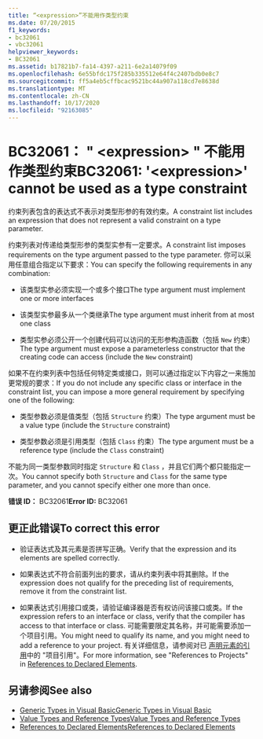 ```yaml
---
title: “<expression>”不能用作类型约束
ms.date: 07/20/2015
f1_keywords:
- bc32061
- vbc32061
helpviewer_keywords:
- BC32061
ms.assetid: b17821b7-fa14-4397-a211-6e2a14079f09
ms.openlocfilehash: 6e55bfdc175f285b335512e64f4c2407bdb0e8c7
ms.sourcegitcommit: ff5a4eb5cffbcac9521bc44a907a118cd7e8638d
ms.translationtype: MT
ms.contentlocale: zh-CN
ms.lasthandoff: 10/17/2020
ms.locfileid: "92163085"
---
```

# <a name="bc32061-expression-cannot-be-used-as-a-type-constraint"></a><span data-ttu-id="8d8a1-102">BC32061： " \<expression> " 不能用作类型约束</span><span class="sxs-lookup"><span data-stu-id="8d8a1-102">BC32061: '\<expression>' cannot be used as a type constraint</span></span>

<span data-ttu-id="8d8a1-103">约束列表包含的表达式不表示对类型形参的有效约束。</span><span class="sxs-lookup"><span data-stu-id="8d8a1-103">A constraint list includes an expression that does not represent a valid constraint on a type parameter.</span></span>

 <span data-ttu-id="8d8a1-104">约束列表对传递给类型形参的类型实参有一定要求。</span><span class="sxs-lookup"><span data-stu-id="8d8a1-104">A constraint list imposes requirements on the type argument passed to the type parameter.</span></span> <span data-ttu-id="8d8a1-105">你可以采用任意组合指定以下要求：</span><span class="sxs-lookup"><span data-stu-id="8d8a1-105">You can specify the following requirements in any combination:</span></span>

- <span data-ttu-id="8d8a1-106">该类型实参必须实现一个或多个接口</span><span class="sxs-lookup"><span data-stu-id="8d8a1-106">The type argument must implement one or more interfaces</span></span>

- <span data-ttu-id="8d8a1-107">该类型实参最多从一个类继承</span><span class="sxs-lookup"><span data-stu-id="8d8a1-107">The type argument must inherit from at most one class</span></span>

- <span data-ttu-id="8d8a1-108">类型实参必须公开一个创建代码可以访问的无形参构造函数（包括 `New` 约束）</span><span class="sxs-lookup"><span data-stu-id="8d8a1-108">The type argument must expose a parameterless constructor that the creating code can access (include the `New` constraint)</span></span>

 <span data-ttu-id="8d8a1-109">如果不在约束列表中包括任何特定类或接口，则可以通过指定以下内容之一来施加更常规的要求：</span><span class="sxs-lookup"><span data-stu-id="8d8a1-109">If you do not include any specific class or interface in the constraint list, you can impose a more general requirement by specifying one of the following:</span></span>

- <span data-ttu-id="8d8a1-110">类型参数必须是值类型（包括 `Structure` 约束）</span><span class="sxs-lookup"><span data-stu-id="8d8a1-110">The type argument must be a value type (include the `Structure` constraint)</span></span>

- <span data-ttu-id="8d8a1-111">类型参数必须是引用类型（包括 `Class` 约束）</span><span class="sxs-lookup"><span data-stu-id="8d8a1-111">The type argument must be a reference type (include the `Class` constraint)</span></span>

 <span data-ttu-id="8d8a1-112">不能为同一类型参数同时指定 `Structure` 和 `Class` ，并且它们两个都只能指定一次。</span><span class="sxs-lookup"><span data-stu-id="8d8a1-112">You cannot specify both `Structure` and `Class` for the same type parameter, and you cannot specify either one more than once.</span></span>

 <span data-ttu-id="8d8a1-113">**错误 ID：** BC32061</span><span class="sxs-lookup"><span data-stu-id="8d8a1-113">**Error ID:** BC32061</span></span>

## <a name="to-correct-this-error"></a><span data-ttu-id="8d8a1-114">更正此错误</span><span class="sxs-lookup"><span data-stu-id="8d8a1-114">To correct this error</span></span>

- <span data-ttu-id="8d8a1-115">验证表达式及其元素是否拼写正确。</span><span class="sxs-lookup"><span data-stu-id="8d8a1-115">Verify that the expression and its elements are spelled correctly.</span></span>

- <span data-ttu-id="8d8a1-116">如果表达式不符合前面列出的要求，请从约束列表中将其删除。</span><span class="sxs-lookup"><span data-stu-id="8d8a1-116">If the expression does not qualify for the preceding list of requirements, remove it from the constraint list.</span></span>

- <span data-ttu-id="8d8a1-117">如果表达式引用接口或类，请验证编译器是否有权访问该接口或类。</span><span class="sxs-lookup"><span data-stu-id="8d8a1-117">If the expression refers to an interface or class, verify that the compiler has access to that interface or class.</span></span> <span data-ttu-id="8d8a1-118">可能需要限定其名称，并可能需要添加一个项目引用。</span><span class="sxs-lookup"><span data-stu-id="8d8a1-118">You might need to qualify its name, and you might need to add a reference to your project.</span></span> <span data-ttu-id="8d8a1-119">有关详细信息，请参阅对已 [声明元素的引用](../../programming-guide/language-features/declared-elements/references-to-declared-elements.md)中的 "项目引用"。</span><span class="sxs-lookup"><span data-stu-id="8d8a1-119">For more information, see "References to Projects" in [References to Declared Elements](../../programming-guide/language-features/declared-elements/references-to-declared-elements.md).</span></span>

## <a name="see-also"></a><span data-ttu-id="8d8a1-120">另请参阅</span><span class="sxs-lookup"><span data-stu-id="8d8a1-120">See also</span></span>

- [<span data-ttu-id="8d8a1-121">Generic Types in Visual Basic</span><span class="sxs-lookup"><span data-stu-id="8d8a1-121">Generic Types in Visual Basic</span></span>](../../programming-guide/language-features/data-types/generic-types.md)
- [<span data-ttu-id="8d8a1-122">Value Types and Reference Types</span><span class="sxs-lookup"><span data-stu-id="8d8a1-122">Value Types and Reference Types</span></span>](../../programming-guide/language-features/data-types/value-types-and-reference-types.md)
- [<span data-ttu-id="8d8a1-123">References to Declared Elements</span><span class="sxs-lookup"><span data-stu-id="8d8a1-123">References to Declared Elements</span></span>](../../programming-guide/language-features/declared-elements/references-to-declared-elements.md)
